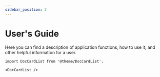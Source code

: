 ```yaml
---
sidebar_position: 2
---
```


# User's Guide

Here you can find a description of application functions, how to use it, and other helpful information for a user.

```mdx-code-block
import DocCardList from '@theme/DocCardList';

<DocCardList />
```
